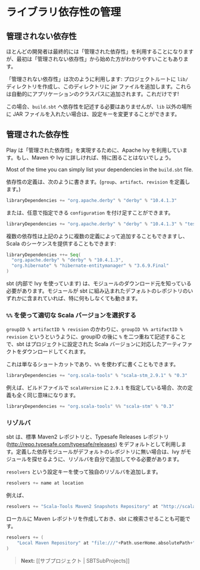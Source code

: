 <!--
# Managing library dependencies
-->
# ライブラリ依存性の管理

<!--
## Unmanaged dependencies
-->
## 管理されない依存性

<!--
Most people end up using managed dependencies - which allows for fine-grained control, but unmanaged dependencies can be simpler when starting out.
-->
ほとんどの開発者は最終的には「管理された依存性」を利用することになりますが、最初は「管理されない依存性」から始めた方がわかりやすいこともあります。

<!--
Unmanaged dependencies work like this: create a `lib/` directory in the root of your project and then add jar files to that directory. They will automatically be added to the application classpath. There’s not much else to it!
-->
「管理されない依存性」は次のように利用します: プロジェクトルートに `lib/` ディレクトリを作成し、このディレクトリに jar ファイルを追加します。これらは自動的にアプリケーションのクラスパスに追加されます。これだけです!

<!--
There’s nothing to add to `build.sbt` to use unmanaged dependencies, although you could change a configuration key if you’d like to use a directory different to `lib`.
-->
この場合、`build.sbt` へ依存性を記述する必要はありませんが、`lib` 以外の場所に JAR ファイルを入れたい場合は、設定キーを変更することができます。

<!--
## Managed dependencies
-->
## 管理された依存性

<!--
Play uses Apache Ivy (via sbt) to implement managed dependencies, so if you’re familiar with Maven or Ivy, you won’t have much trouble.
-->
Play は「管理された依存性」を実現するために、Apache Ivy を利用しています。もし、Maven や Ivy に詳しければ、特に困ることはないでしょう。

Most of the time you can simply list your dependencies in the `build.sbt` file. 

<!--
Declaring a dependency looks like this (defining `group`, `artifact` and `revision`):
-->
依存性の定義は、次のように書きます。(`group`、`artifact`、`revision` を定義します。)

```scala
libraryDependencies += "org.apache.derby" % "derby" % "10.4.1.3"
```

<!--
or like this, with an optional `configuration`:
-->
または、任意で指定できる `configuration` を付け足すことができます。

```scala
libraryDependencies += "org.apache.derby" % "derby" % "10.4.1.3" % "test"
```

<!--
Multiple dependencies can be added either by multiple declarations like the above, or you can provide a Scala sequence:
-->
複数の依存性は上記のように複数の定義によって追加することもできますし、Scala のシーケンスを提供することもできます:

```scala
libraryDependencies ++= Seq(
  "org.apache.derby" % "derby" % "10.4.1.3",
  "org.hibernate" % "hibernate-entitymanager" % "3.6.9.Final"
)
```

<!--
Of course, sbt (via Ivy) has to know where to download the module. If your module is in one of the default repositories sbt comes with then this will just work.
-->
sbt (内部で Ivy を使っています) は、モジュールのダウンロード元を知っている必要があります。モジュールが sbt に組み込まれたデフォルトのレポジトリのいずれかに含まれていれば、特に何もしなくても動きます。

<!--
### Getting the right Scala version with `%%`
-->
### `%%` を使って適切な Scala バージョンを選択する

<!--
If you use `groupID %% artifactID % revision` instead of `groupID % artifactID % revision` (the difference is the double `%%` after the `groupID`), sbt will add your project’s Scala version to the artifact name. This is just a shortcut. 
-->
`groupID % artifactID % revision` のかわりに、`groupID %% artifactID % revision` というというように、groupID の後に `%` を二つ重ねて記述することで、sbt はプロジェクトに設定された Scala バージョンに対応したアーティファクトをダウンロードしてくれます。

<!--
You could write this without the `%%`:
-->
これは単なるショートカットであり、`%%` を使わずに書くこともできます。

```scala
libraryDependencies += "org.scala-tools" % "scala-stm_2.9.1" % "0.3"
```

<!--
Assuming the `scalaVersion` for your build is `2.9.1`, the following is identical:
-->
例えば、ビルドファイルで `scalaVersion` に `2.9.1` を指定している場合、次の定義も全く同じ意味になります。

```scala
libraryDependencies += "org.scala-tools" %% "scala-stm" % "0.3"
```

<!--
### Resolvers
-->
### リゾルバ

<!--
sbt uses the standard Maven2 repository and the Typesafe Releases (<http://repo.typesafe.com/typesafe/releases>) repositories by default. If your dependency isn’t on one of the default repositories, you’ll have to add a resolver to help Ivy find it.
-->
sbt は、標準 Maven2 レポジトリと、Typesafe Releases レポジトリ (<http://repo.typesafe.com/typesafe/releases>) をデフォルトとして利用します。定義した依存モジュールがデフォルトのレポジトリに無い場合は、Ivy がモジュールを探せるように、リゾルバを自分で追加してやる必要があります。

<!--
Use the `resolvers` setting key to add your own resolver.
-->
`resolvers` という設定キーを使って独自のリゾルバを追加します。

```scala
resolvers += name at location
```

<!--
For example:
-->
例えば、

```scala
resolvers += "Scala-Tools Maven2 Snapshots Repository" at "http://scala-tools.org/repo-snapshots"
```

<!--
sbt can search your local Maven repository if you add it as a repository:
-->
ローカルに Maven レポジトリを作成しておき、sbt に検索させることも可能です。

```scala
resolvers += (
    "Local Maven Repository" at "file:///"+Path.userHome.absolutePath+"/.m2/repository"
)
```


<!--
> **Next:** [[Working with sub-projects | SBTSubProjects]]
-->
> **Next:** [[サブプロジェクト | SBTSubProjects]]
